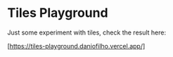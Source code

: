 # Tiles Playground

Just some experiment with tiles, check the result here:

[https://tiles-playground.daniofilho.vercel.app/]
